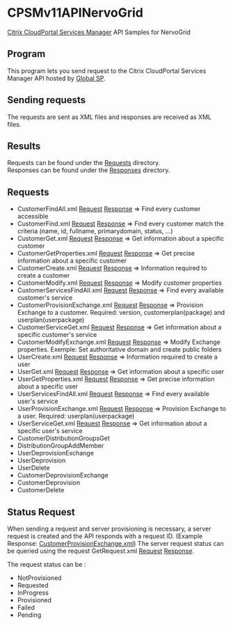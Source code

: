 # CPSMv11APINervoGrid
[Citrix CloudPortal Services Manager](https://www.google.com/url?sa=t&rct=j&q=&esrc=s&source=web&cd=1&cad=rja&uact=8&ved=0CB0QFjAA&url=http%3A%2F%2Fwww.citrix.com%2Fproducts%2Fcloudportal-services-manager%2Foverview.html&ei=TZASVc-_HYKLaMCDgbgM&usg=AFQjCNGbdsOjhikhGm4huacReiqf5tzbFQ&sig2=o125heJONSem2lRIDRslDQ) API Samples for NervoGrid

## Program
This program lets you send request to the Citrix CloudPortal Services Manager API hosted by [Global SP](http://www.globalsp.com/).

## Sending requests
The requests are sent as XML files and responses are received as XML files.

## Results 
Requests can be found under the [Requests](CPSMv11APINervoGrid/Requests/) directory.  
Responses can be found under the [Responses](CPSMv11APINervoGrid/Responses/) directory.  

## Requests
- CustomerFindAll.xml [Request](CPSMv11APINervoGrid/Requests/CustomerFindAll.xml) [Response](CPSMv11APINervoGrid/Responses/CustomerFindAll.xml) => Find every customer accessible 
- CustomerFind.xml [Request](CPSMv11APINervoGrid/Requests/CustomerFind.xml) [Response](CPSMv11APINervoGrid/Responses/CustomerFind.xml) => Find every customer match the criteria (name, id, fullname, primarydomain, status, ...)
- CustomerGet.xml  [Request](CPSMv11APINervoGrid/Requests/CustomerGet.xml) [Response](CPSMv11APINervoGrid/Responses/CustomerGet.xml) => Get information about a specific customer
- CustomerGetProperties.xml [Request](CPSMv11APINervoGrid/Requests/CustomerGetProperties.xml) [Response](CPSMv11APINervoGrid/Responses/CustomerGetProperties.xml) => Get precise information about a specific customer
- CustomerCreate.xml [Request](CPSMv11APINervoGrid/Requests/CustomerCreate.xml) [Response](CPSMv11APINervoGrid/Responses/CustomerCreate.xml) => Information required to create a customer
- CustomerModify.xml [Request](CPSMv11APINervoGrid/Requests/CustomerModify.xml) [Response](CPSMv11APINervoGrid/Responses/CustomerModify.xml) => Modify customer properties
- CustomerServicesFindAll.xml [Request](CPSMv11APINervoGrid/Requests/CustomerServicesFindAll.xml) [Response](CPSMv11APINervoGrid/Responses/CustomerServicesFindAll.xml) => Find every available customer's service
- CustomerProvisionExchange.xml  [Request](CPSMv11APINervoGrid/Requests/CustomerProvisionExchange.xml) [Response](CPSMv11APINervoGrid/Responses/CustomerProvisionExchange.xml) => Provision Exchange to a customer. Required: version, customerplan(package) and userplan(userpackage)
- CustomerServiceGet.xml [Request](CPSMv11APINervoGrid/Requests/CustomerServiceGet.xml) [Response](CPSMv11APINervoGrid/Responses/CustomerServiceGet.xml) => Get information about a specific customer's service
- CustomerModifyExchange.xml [Request](CPSMv11APINervoGrid/Requests/CustomerModifyExchange.xml) [Response](CPSMv11APINervoGrid/Responses/CustomerModifyExchange.xml) => Modify Exchange properties. Exemple: Set authoritative domain and create public folders
- UserCreate.xml [Request](CPSMv11APINervoGrid/Requests/UserCreate.xml) [Response](CPSMv11APINervoGrid/Responses/UserCreate.xml) => Information required to create a user
- UserGet.xml [Request](CPSMv11APINervoGrid/Requests/UserGet.xml) [Response](CPSMv11APINervoGrid/Responses/UserGet.xml) => Get information about a specific user
- UserGetProperties.xml [Request](CPSMv11APINervoGrid/Requests/UserGetProperties.xml) [Response](CPSMv11APINervoGrid/Responses/UserGetProperties.xml) => Get precise information about a specific user
- UserServicesFindAll.xml [Request](CPSMv11APINervoGrid/Requests/UserServicesFindAll.xml) [Response](CPSMv11APINervoGrid/Responses/UserServicesFindAll.xml) => Find every available user's service
- UserProvisionExchange.xml [Request](CPSMv11APINervoGrid/Requests/UserProvisionExchange.xml) [Response](CPSMv11APINervoGrid/Responses/UserProvisionExchange.xml) => Provision Exchange to a user. Required: userplan(userpackage)
- UserServiceGet.xml [Request](CPSMv11APINervoGrid/Requests/UserServiceGet.xml) [Response](CPSMv11APINervoGrid/Responses/UserServiceGet.xml) => Get information about a specific user's service
- CustomerDistributionGroupsGet
- DistributionGroupAddMember
- UserDeprovisionExchange
- UserDeprovision
- UserDelete
- CustomerDeprovisionExchange
- CustomerDeprovision
- CustomerDelete

## Status Request
When sending a request and server provisioning is necessary, a server request is created and the API responds with a request ID. (Example Response: [CustomerProvisionExchange.xml](CPSMv11APINervoGrid/Responses/CustomerProvisionExchange.xml))
The server request status can be queried using the request GetRequest.xml [Request](CPSMv11APINervoGrid/Requests/GetRequest.xml) [Response](CPSMv11APINervoGrid/Responses/GetRequest.xml).

The request status can be :
- NotProvisioned
- Requested
- InProgress
- Provisioned
- Failed
- Pending
